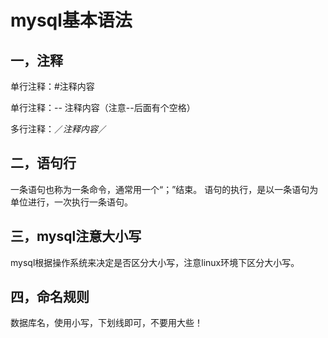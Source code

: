 # mysql基本语法

## 一，注释

单行注释：#注释内容

单行注释：-- 注释内容（注意--后面有个空格）

多行注释：／*注释内容*／

## 二，语句行

一条语句也称为一条命令，通常用一个“；”结束。
语句的执行，是以一条语句为单位进行，一次执行一条语句。

## 三，mysql注意大小写

mysql根据操作系统来决定是否区分大小写，注意linux环境下区分大小写。

## 四，命名规则

数据库名，使用小写，下划线即可，不要用大些！




